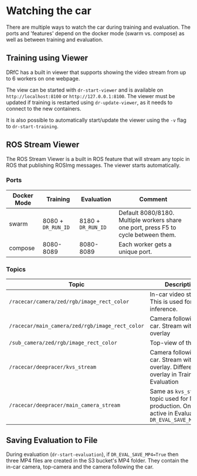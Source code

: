 # Watching the car

There are multiple ways to watch the car during training and evaluation. The ports and 'features' depend on the docker mode (swarm vs. compose) as well as between training and evaluation.

## Training using Viewer

DRfC has a built in viewer that supports showing the video stream from up to 6 workers on one webpage.

The view can be started with `dr-start-viewer` and is available on `http://localhost:8100` or `http://127.0.0.1:8100`. The viewer must be updated if training is restarted using `dr-update-viewer`, as it needs to connect to the new containers.

It is also possible to automatically start/update the viewer using the `-v` flag to `dr-start-training`.

## ROS Stream Viewer

The ROS Stream Viewer is a built in ROS feature that will stream any topic in ROS that publishing ROSImg messages. The viewer starts automatically.

### Ports

| Docker Mode  | Training         | Evaluation      | Comment
| -------- | -------- | -------- | -------- | 
| swarm      | 8080 + `DR_RUN_ID` |  8180 + `DR_RUN_ID` | Default 8080/8180. Multiple workers share one port, press F5 to cycle between them.
| compose | 8080-8089 | 8080-8089 | Each worker gets a unique port.

### Topics

| Topic  | Description         | 
| -------- | -------- | 
| `/racecar/camera/zed/rgb/image_rect_color`      | In-car video stream. This is used for inference. | 
| `/racecar/main_camera/zed/rgb/image_rect_color`      | Camera following the car. Stream without overlay | 
| `/sub_camera/zed/rgb/image_rect_color`      | Top-view of the track | 
| `/racecar/deepracer/kvs_stream`      | Camera following the car. Stream with overlay. Different overlay in Training and Evaluation | 
| `/racecar/deepracer/main_camera_stream`      | Same as `kvs_stream`, topic used for MP4 production. Only active in Evaluation if `DR_EVAL_SAVE_MP4=True` | 

## Saving Evaluation to File

During evaluation (`dr-start-evaluation`), if `DR_EVAL_SAVE_MP4=True` then three MP4 files are created in the S3 bucket's MP4 folder. They contain the in-car camera, top-camera and the camera following the car.